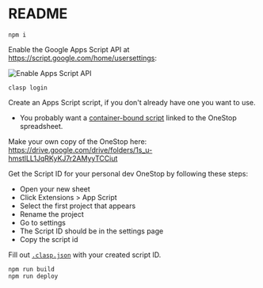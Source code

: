 # README

```shell
npm i
```

Enable the Google Apps Script API at https://script.google.com/home/usersettings:

![Enable Apps Script API](https://user-images.githubusercontent.com/744973/54870967-a9135780-4d6a-11e9-991c-9f57a508bdf0.gif)

```shell
clasp login
```

Create an Apps Script script, if you don't already have one you want to use.
- You probably want a [container-bound script](https://developers.google.com/apps-script/guides/bound#access_to_bound_scripts) linked to the OneStop spreadsheet.

Make your own copy of the OneStop here: https://drive.google.com/drive/folders/1s_u-hmstlLL1JqRKyKJ7r2AMyyTCCiut

Get the Script ID for your personal dev OneStop by following these steps:
- Open your new sheet
- Click Extensions > App Script
- Select the first project that appears
- Rename the project
- Go to settings
- The Script ID should be in the settings page
- Copy the script id 

Fill out [`.clasp.json`](./.clasp.json) with your created script ID.

```shell
npm run build
npm run deploy
```


